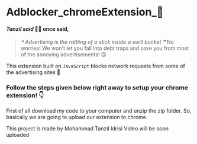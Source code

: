# Adblocker_chromeExtension_🧩
####  *Tanzil said* 👨‍🏫 once said,
> *❝ Advertising is the rattling of a stick inside a swill bucket ❞*
 No worries! We won't let you fall into debt traps and save you from most of the annoying advertisements! 🙃
 
 This extension built on `JavaScript` blocks network requests from some of the advertising sites 🚫
### Follow the steps given below right away to setup your chrome extension! 👇
First of all download my code to your computer and unzip the zip folder.
So, basically we are going to upload our extension to chrome.

 
 This project is made by Mohammad Tanzil Idrisi
 Video will be soon uploaded
